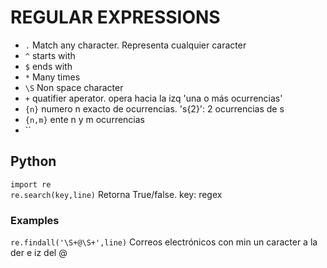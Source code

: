 # REGULAR EXPRESSIONS

- `.` Match any character. Representa cualquier caracter
- `^` starts with
- `$` ends with
- `*` Many times
- `\S` Non space character
- `+` quatifier aperator. opera hacia la izq 'una o más ocurrencias'
- `{n}` numero n exacto de ocurrencias. 's{2}': 2 ocurrencias de s 
- `{n,m}` ente n y m ocurrencias
- ``


## Python
`import re`  
`re.search(key,line)` Retorna True/false. key: regex

### Examples
`re.findall('\S+@\S+',line)` Correos electrónicos con min un caracter a la der e iz del @